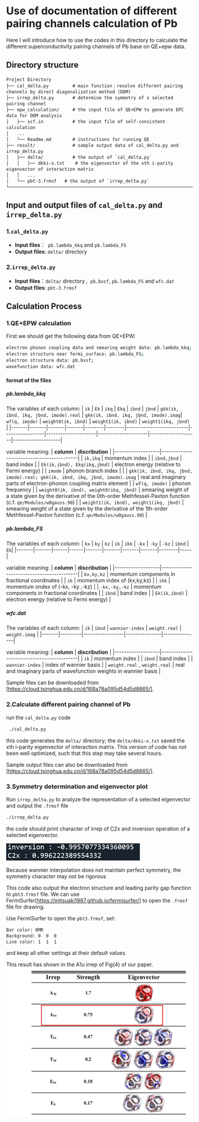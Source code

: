 # **Use of documentation of different pairing channels calculation of Pb**
Here I will introduce how to use the codes in this directory to calculate the different superconductivity pairing channels of Pb base on QE+epw data. 
## **Directory structure**
```text
Project Directory
├── cal_delta.py         # main function：resolve different pairing channels by direct diagonalization method (DDM)
├── irrep_delta.py       # determine the symmetry of s selected pairing channel
├── epw_calculation/     # the input file of QE+EPW to generate EPC data for DDM analysis
│   ├── scf.in           # the input file of self-consistent calculation
│   ...
│   └── Readme.md        # instructions for running QE
├── result/              # sample output data of cal_delta.py and irrep_delta.py
│   ├── delta/           # the output of `cal_delta.py`
│   │   ├── dkki-x.txt    # the eigenvector of the xth i-parity eigenvector of interaction matrix
│   │   ... 
│   └── pbt-3.frmsf   # the output of `irrep_delta.py`
└──────────────────────────────────────────────────────────────────────────────────────────────────────────────────────────────────
```
## **Input and output files of `cal_delta.py` and `irrep_delta.py`**
### **1.`cal_delta.py`**
- **Input files**：` pb.lambda_kkq` and `pb.lambda_FS`
- **Output files**: `delta/` directory

### **2.`irrep_delta.py`**
- **Input files**：`delta/` directory ,` pb.bxsf`, `pb.lambda_FS` and `wfc.dat`
- **Output files**: `pbt-3.frmsf`
## **Calculation Process**
### **1.QE+EPW calculation**
First we should get the following data from QE+EPW:
```bash
electron phonon coupling data and smearing weight data: pb.lambda_kkq; 
electron structure near fermi_surface: pb.lambda_FS; 
electron structure data: pb.bxsf;  
wavefunction data: wfc.dat 
```

#### **format of the files**
##### **pb.lambda_kkq**
The variables of each column:
| `ik`  | `Ek`  | `ikq` | `Ekq` | `ibnd` | `jbnd` | `gkk(ik, ibnd, ikq, jbnd, imode).real` | `gkk(ik, ibnd, ikq, jbnd, imode).imag`| `wf(q, imode)` | `weight0(ik, ibnd)` | `weight1(ik, ibnd)` | `weight1(ikq, jbnd)` |
|-------|-------|-------|-------|--------|--------|--------------------------|-----------------|---------------------|---------------------|--------------------|--------------------|


variable meaning:
| **column**          | **discribution**                                  |
|-------------------|-------------------------------------------|
| `ik,ikq`              | momentum index  |
| `ibnd,jbnd`            | band index                              |
| `Ek(ik,ibnd), Ekq(ikq,jbnd)`     | electron energy (relative to Fermi energy)             |
| `imode`             | phonon branch index              |          |
| `gkk(ik, ibnd, ikq, jbnd, imode).real; gkk(ik, ibnd, ikq, jbnd, imode).imag` | real and imaginary parts of electron-phonon coupling matrix element  |
| `wf(q, imode)`    | phonon frequency  |
| `weight0(ik, ibnd), weight0(ikq, jbnd)` | smearing weight of a state given by the derivative of the 0th-order Methfessel-Paxton function (c.f. `qe/Modules/w0gauss.90`)                                        |
| `weight1(ik, ibnd), weight1(ikq, jbnd)` | smearing weight of a state given by the derivative of the 1th-order Methfessel-Paxton function (c.f. `qe/Modules/w0gauss.90`)                                        |

##### **pb.lambda_FS**
The variables of each column:
| `kx`  | `ky`  | `kz` | `ik` | `ikk` | `-kx` | `-ky` | `-kz` | `ibnd` | `Ek`|
|-------|-------|------|------|-------|-------|-------|-------|--------|-----|

variable meaning:
| **column**          | **discribution**                                  |
|-------------------|-------------------------------------------|
| `kx,ky,kz`              | momentum components in fractional coordinates  |
| `ik`              | momentum index of (kx,ky,kz)  |
| `ikk`              | momentum ondex of (-kx, -ky ,-kz)  |
| `-kx,-ky,-kz`              | momentum components in fractional coordinates   |
| `ibnd`            | band index                              |
| `Ek(ik,ibnd)`     | electron energy (relative to Fermi energy)             |

##### **wfc.dat**
The variables of each column:
| `ik`  | `ibnd`  | `wannier-index` | `weight.real` | `weight.imag` |
|-------|---------|-----------------|---------------|---------------|

variable meaning:
| **column**          | **discribution**                                  |
|-------------------|-------------------------------------------|
| `ik`              | momentum index  |
| `ibnd`              | band index  |
| `wannier-index`            | index of wannier basis                              |
| `weight.real` , `weight.real`      | real and imaginary parts of wavefunction weights in wannier basis             |

Sample files can be downloaded from [https://cloud.tsinghua.edu.cn/d/168a78a095d54d5d8865/].

### **2.Calculate different pairing channel of Pb**
run the `cal_delta.py` code

```bash
 ./cal_delta.py
```

this code generates the `delta/` directory; the `delta/dkki-x.txt` saved the xth i-parity eigenvector of interaction matrix. This version of code has not been well optimized, such that this step may take several hours.

Sample output files can also be downloaded from [https://cloud.tsinghua.edu.cn/d/168a78a095d54d5d8865/].

### **3.Symmetry determination and eigenvector plot**
Run `irrep_delta.py` to analyze the representation of a selected eigenvector and output the `.frmsf` file

```bash
./irrep_delta.py
```

the code should print character of irrep of C2x and inversion operation of a selected eigenvector. 

![](./result/irrep_delta_print.png)

Because wannier interpolation does not maintain perfect symmetry, the symmetry character may not be rigorous

This code also output the electron structure and leading parity gap function to `pbt3.frmsf` file. We can use FermiSurfer[https://mitsuaki1987.github.io/fermisurfer/] to open the `.frmsf` file for drawing.

Use FermiSurfer to open the `pbt3.frmsf`, set:
```text
Bar color: BMR
Background: 0  0  0
Line color: 1  1  1
```
and keep all other settings at their default values.

This result has shown in the A1u irrep of Fig(4) of our paper.
![](./result/Pb-gap-rep.png)

